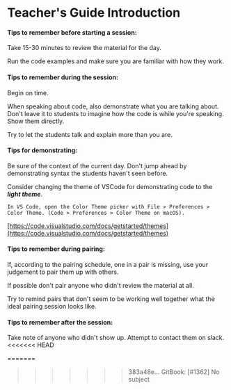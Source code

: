 # Teacher's Guide Introduction

#### Tips to remember before starting a session:

Take 15-30 minutes to review the material for the day.

Run the code examples and make sure you are familiar with how they work.

#### Tips to remember during the session:

Begin on time.

When speaking about code, also demonstrate what you are talking about. Don't leave it to students to imagine how the code is while you're speaking. Show them directly.

Try to let the students talk and explain more than you are.

#### Tips for demonstrating:

Be sure of the context of the current day. Don't jump ahead by demonstrating syntax the students haven't seen before.

Consider changing the theme of VSCode for demonstrating code to the _**light theme**_.

```
In VS Code, open the Color Theme picker with File > Preferences > Color Theme. (Code > Preferences > Color Theme on macOS).
```

[https://code.visualstudio.com/docs/getstarted/themes](https://code.visualstudio.com/docs/getstarted/themes)

#### Tips to remember during pairing:

If, according to the pairing schedule, one in a pair is missing, use your judgement to pair them up with others.

If possible don't pair anyone who didn't review the material at all.

Try to remind pairs that don't seem to be working well together what the ideal pairing session looks like.

#### Tips to remember after the session:

Take note of anyone who didn't show up. Attempt to contact them on slack.
<<<<<<< HEAD

=======

> > > > > > > 383a48e... GitBook: [#1362] No subject
